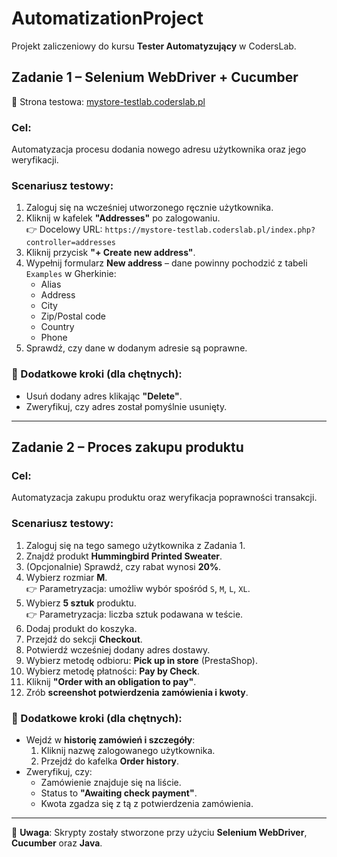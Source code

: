 # AutomatizationProject

Projekt zaliczeniowy do kursu **Tester Automatyzujący** w CodersLab.

## Zadanie 1 – Selenium WebDriver + Cucumber

🔗 Strona testowa: [mystore-testlab.coderslab.pl](https://mystore-testlab.coderslab.pl)

### Cel:
Automatyzacja procesu dodania nowego adresu użytkownika oraz jego weryfikacji.

### Scenariusz testowy:
1. Zaloguj się na wcześniej utworzonego ręcznie użytkownika.
2. Kliknij w kafelek **"Addresses"** po zalogowaniu.  
   👉 Docelowy URL: `https://mystore-testlab.coderslab.pl/index.php?controller=addresses`
3. Kliknij przycisk **"+ Create new address"**.
4. Wypełnij formularz **New address** – dane powinny pochodzić z tabeli `Examples` w Gherkinie:
   - Alias
   - Address
   - City
   - Zip/Postal code
   - Country
   - Phone
5. Sprawdź, czy dane w dodanym adresie są poprawne.

### 🔹 Dodatkowe kroki (dla chętnych):
- Usuń dodany adres klikając **"Delete"**.
- Zweryfikuj, czy adres został pomyślnie usunięty.

---

## Zadanie 2 – Proces zakupu produktu

### Cel:
Automatyzacja zakupu produktu oraz weryfikacja poprawności transakcji.

### Scenariusz testowy:
1. Zaloguj się na tego samego użytkownika z Zadania 1.
2. Znajdź produkt **Hummingbird Printed Sweater**.
3. (Opcjonalnie) Sprawdź, czy rabat wynosi **20%**.
4. Wybierz rozmiar **M**.  
   👉 Parametryzacja: umożliw wybór spośród `S`, `M`, `L`, `XL`.
5. Wybierz **5 sztuk** produktu.  
   👉 Parametryzacja: liczba sztuk podawana w teście.
6. Dodaj produkt do koszyka.
7. Przejdź do sekcji **Checkout**.
8. Potwierdź wcześniej dodany adres dostawy.
9. Wybierz metodę odbioru: **Pick up in store** (PrestaShop).
10. Wybierz metodę płatności: **Pay by Check**.
11. Kliknij **"Order with an obligation to pay"**.
12. Zrób **screenshot potwierdzenia zamówienia i kwoty**.

### 🔹 Dodatkowe kroki (dla chętnych):
- Wejdź w **historię zamówień i szczegóły**:
  1. Kliknij nazwę zalogowanego użytkownika.
  2. Przejdź do kafelka **Order history**.
- Zweryfikuj, czy:
  - Zamówienie znajduje się na liście.
  - Status to **"Awaiting check payment"**.
  - Kwota zgadza się z tą z potwierdzenia zamówienia.

---

📌 **Uwaga**: Skrypty zostały stworzone przy użyciu **Selenium WebDriver**, **Cucumber** oraz **Java**.
